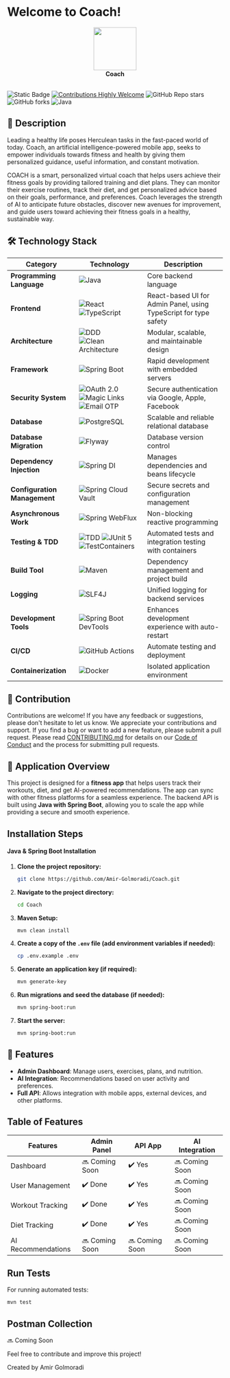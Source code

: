 # Welcome to Coach!
<div align="center">  
  <image height= "100" width ="100" src="assets/logo.png"></image>
  <br>  
  <strong>Coach</strong>  
</div>
<br>

![Static Badge](https://img.shields.io/badge/MIT-License-brightgreen) [![Contributions Highly Welcome](https://img.shields.io/badge/contributions-welcome-brightgreen.svg?style=flat)](https://github.com/Amir-Golmoradi/Coach/blob/master/CONTRIBUTING.md) ![GitHub Repo stars](https://img.shields.io/github/stars/Amir-Golmoradi/Coach) ![GitHub forks](https://img.shields.io/github/forks/Amir-Golmoradi/Coach?label=Amir%20Golmoradi) ![Java](https://img.shields.io/badge/Java-21-blue?logo=openjdk)

## 📜 Description

Leading a healthy life poses Herculean tasks in the fast-paced world of today. Coach, an artificial intelligence-powered
mobile app, seeks to empower individuals towards fitness and health by giving them personalized guidance, useful
information, and constant motivation.

COACH is a smart, personalized virtual coach that helps users achieve their fitness goals by providing tailored training
and diet plans. They can monitor their exercise routines, track their diet, and get personalized advice based on their
goals, performance, and preferences. Coach leverages the strength of AI to anticipate future obstacles, discover new
avenues for improvement, and guide users toward achieving their fitness goals in a healthy, sustainable way.

## 🛠 Technology Stack

| Category                     | Technology                                                                                                                                                                                                      | Description                                                      |
|------------------------------|-----------------------------------------------------------------------------------------------------------------------------------------------------------------------------------------------------------------|------------------------------------------------------------------|
| **Programming Language**     | ![Java](https://img.shields.io/badge/Java-21-blue?logo=openjdk)                                                                                                                                                 | Core backend language                                            |
| **Frontend**                 | ![React](https://img.shields.io/badge/React-18-blue?logo=react) ![TypeScript](https://img.shields.io/badge/TypeScript-5-blue?logo=typescript)                                                                   | React-based UI for Admin Panel, using TypeScript for type safety |
| **Architecture**             | ![DDD](https://img.shields.io/badge/Architecture-DDD-blueviolet) ![Clean Architecture](https://img.shields.io/badge/Architecture-Clean_Architecture-blueviolet)                                                 | Modular, scalable, and maintainable design                       |
| **Framework**                | ![Spring Boot](https://img.shields.io/badge/Spring%20Boot-3.4.2-brightgreen?logo=springboot)                                                                                                                    | Rapid development with embedded servers                          |
| **Security System**          | ![OAuth 2.0](https://img.shields.io/badge/Auth-OAuth_2.0-orange?logo=oauth) ![Magic Links](https://img.shields.io/badge/Auth-Magic_Links-blue) ![Email OTP](https://img.shields.io/badge/Auth-Email_OTP-yellow) | Secure authentication via Google, Apple, Facebook                |
| **Database**                 | ![PostgreSQL](https://img.shields.io/badge/Database-PostgreSQL-blue?logo=postgresql)                                                                                                                            | Scalable and reliable relational database                        |
| **Database Migration**       | ![Flyway](https://img.shields.io/badge/Migration-Flyway-red?logo=flyway)                                                                                                                                        | Database version control                                         |
| **Dependency Injection**     | ![Spring DI](https://img.shields.io/badge/DI-Spring_DI-brightgreen?logo=spring)                                                                                                                                 | Manages dependencies and beans lifecycle                         |
| **Configuration Management** | ![Spring Cloud Vault](https://img.shields.io/badge/Config-Spring_Cloud_Vault-purple?logo=vault)                                                                                                                 | Secure secrets and configuration management                      |
| **Asynchronous Work**        | ![Spring WebFlux](https://img.shields.io/badge/Reactive-Spring_WebFlux-green?logo=spring)                                                                                                                       | Non-blocking reactive programming                                |
| **Testing & TDD**            | ![TDD](https://img.shields.io/badge/Testing-TDD-yellow) ![JUnit 5](https://img.shields.io/badge/Testing-JUnit_5-blue?logo=junit5) ![TestContainers](https://img.shields.io/badge/Testing-TestContainers-orange) | Automated tests and integration testing with containers          |
| **Build Tool**               | ![Maven](https://img.shields.io/badge/Build-Maven-red?logo=apachemaven)                                                                                                                                         | Dependency management and project build                          |
| **Logging**                  | ![SLF4J](https://img.shields.io/badge/Logging-SLF4J-lightgrey?logo=log4j)                                                                                                                                       | Unified logging for backend services                             |
| **Development Tools**        | ![Spring Boot DevTools](https://img.shields.io/badge/DevTools-Spring_Boot_DevTools-brightgreen)                                                                                                                 | Enhances development experience with auto-restart                |
| **CI/CD**                    | ![GitHub Actions](https://img.shields.io/badge/CI/CD-GitHub_Actions-blue?logo=githubactions)                                                                                                                    | Automate testing and deployment                                  |
| **Containerization**         | ![Docker](https://img.shields.io/badge/Containerization-Docker-blue?logo=docker)                                                                                                                                | Isolated application environment                                 |

## 🤝 Contribution

Contributions are welcome! If you have any feedback or suggestions, please don't hesitate to let us know. We appreciate
your contributions and support. If you find a bug or want to add a new feature, please submit a pull request. Please
read [CONTRIBUTING.md](https://github.com/Amir-Golmoradi/Coach/blob/master/Contributing.md) for details on
our [Code of Conduct](https://github.com/Amir-Golmoradi/Coach/blob/master/Code_Of_Conduct.md) and the process for
submitting pull requests.

## 📱 Application Overview

This project is designed for a **fitness app** that helps users track their workouts, diet, and get AI-powered
recommendations. The app can sync with other fitness platforms for a seamless experience. The backend API is built using
**Java with Spring Boot**, allowing you to scale the app while providing a secure and smooth experience.

## Installation Steps

#### Java & Spring Boot Installation

1. **Clone the project repository:**

    ```bash
    git clone https://github.com/Amir-Golmoradi/Coach.git
    ```

2. **Navigate to the project directory:**

    ```bash
    cd Coach
    ```

3. **Maven Setup:**

    ```bash
    mvn clean install
    ```

4. **Create a copy of the `.env` file (add environment variables if needed):**

    ```bash
    cp .env.example .env
    ```

5. **Generate an application key (if required):**

    ```bash
    mvn generate-key
    ```

6. **Run migrations and seed the database (if needed):**

    ```bash
    mvn spring-boot:run
    ```

7. **Start the server:**

    ```bash
    mvn spring-boot:run
    ```

## 📑 Features

- **Admin Dashboard**: Manage users, exercises, plans, and nutrition.
- **AI Integration**: Recommendations based on user activity and preferences.
- **Full API**: Allows integration with mobile apps, external devices, and other platforms.

## Table of Features

| Features           | Admin Panel    | API App        | AI Integration |
|--------------------|----------------|----------------|----------------|
| Dashboard          | 🔜 Coming Soon | ✔️ Yes         | 🔜 Coming Soon |
| User Management    | ✔️ Done        | ✔️ Yes         | 🔜 Coming Soon |
| Workout Tracking   | ✔️ Done        | ✔️ Yes         | 🔜 Coming Soon |
| Diet Tracking      | ✔️ Done        | ✔️ Yes         | 🔜 Coming Soon |
| AI Recommendations | 🔜 Coming Soon | 🔜 Coming Soon | 🔜 Coming Soon |

## Run Tests

For running automated tests:

```bash
mvn test
```

## Postman Collection
🔜 Coming Soon

Feel free to contribute and improve this project!

Created by Amir Golmoradi
